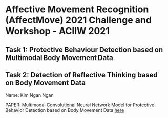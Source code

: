 #  Affective Movement Recognition (AffectMove) 2021 Challenge and Workshop - ACIIW 2021

## Task 1: Protective Behaviour Detection based on Multimodal Body Movement Data

## Task 2: Detection of Reflective Thinking based on Body Movement Data

Name: Kim Ngan Ngan

PAPER: Multimodal Convolutional Neural Network Model for Protective Behavior Detection based on Body Movement Data [here](https://ieeexplore.ieee.org/abstract/document/9666290/)
